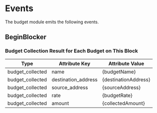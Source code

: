 <!-- order: 5 -->

# Events

The budget module emits the following events.

## BeginBlocker

### Budget Collection Result for Each Budget on This Block

| Type             | Attribute Key       | Attribute Value      |
|------------------|---------------------|----------------------|
| budget_collected | name                | {budgetName}         |
| budget_collected | destination_address | {destinationAddress} |
| budget_collected | source_address      | {sourceAddress}      |
| budget_collected | rate                | {budgetRate}         |
| budget_collected | amount              | {collectedAmount}    |

